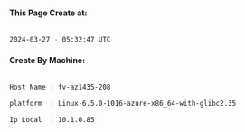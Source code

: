 
   
#### This Page Create at:

```bash

2024-03-27 - 05:32:47 UTC

```

#### Create By Machine:

```bash

Host Name : fv-az1435-208

platform  : Linux-6.5.0-1016-azure-x86_64-with-glibc2.35

Ip Local  : 10.1.0.85

```

